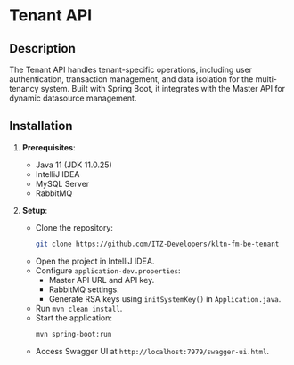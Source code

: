 # Tenant API

## Description
The Tenant API handles tenant-specific operations, including user authentication, transaction management, and data isolation for the multi-tenancy system. Built with Spring Boot, it integrates with the Master API for dynamic datasource management.

## Installation
1. **Prerequisites**:
   - Java 11 (JDK 11.0.25)
   - IntelliJ IDEA
   - MySQL Server
   - RabbitMQ

2. **Setup**:
   - Clone the repository:  
     ```bash
     git clone https://github.com/ITZ-Developers/kltn-fm-be-tenant
     ```
   - Open the project in IntelliJ IDEA.
   - Configure `application-dev.properties`:
     - Master API URL and API key.
     - RabbitMQ settings.
     - Generate RSA keys using `initSystemKey()` in `Application.java`.
   - Run `mvn clean install`.
   - Start the application:  
     ```bash
     mvn spring-boot:run
     ```
   - Access Swagger UI at `http://localhost:7979/swagger-ui.html`.
